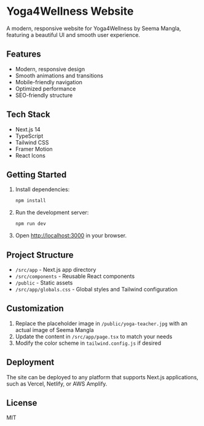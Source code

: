 # Yoga4Wellness Website

A modern, responsive website for Yoga4Wellness by Seema Mangla, featuring a beautiful UI and smooth user experience.

## Features

- Modern, responsive design
- Smooth animations and transitions
- Mobile-friendly navigation
- Optimized performance
- SEO-friendly structure

## Tech Stack

- Next.js 14
- TypeScript
- Tailwind CSS
- Framer Motion
- React Icons

## Getting Started

1. Install dependencies:

   ```bash
   npm install
   ```

2. Run the development server:

   ```bash
   npm run dev
   ```

3. Open [http://localhost:3000](http://localhost:3000) in your browser.

## Project Structure

- `/src/app` - Next.js app directory
- `/src/components` - Reusable React components
- `/public` - Static assets
- `/src/app/globals.css` - Global styles and Tailwind configuration

## Customization

1. Replace the placeholder image in `/public/yoga-teacher.jpg` with an actual image of Seema Mangla
2. Update the content in `/src/app/page.tsx` to match your needs
3. Modify the color scheme in `tailwind.config.js` if desired

## Deployment

The site can be deployed to any platform that supports Next.js applications, such as Vercel, Netlify, or AWS Amplify.

## License

MIT
